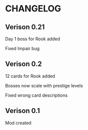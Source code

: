# CHANGELOG

## Verison 0.21

Day 1 boss for Rook added

Fixed Impair bug

## Verison 0.2

12 cards for Rook added

Bosses now scale with prestige levels

Fixed wrong card descriptions

## Verison 0.1

Mod created

